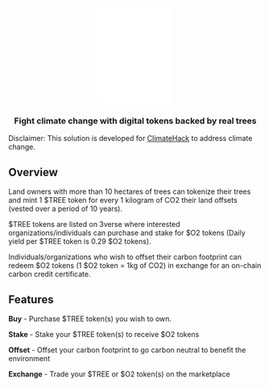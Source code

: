 <div align="center">
  <img src="/public/static/logo_words_white.png" alt="3verse Logo" width="150px" />
</div>

<h3 align="center">
  Fight climate change with digital tokens backed by real trees
</h3>

Disclaimer: This solution is developed for [ClimateHack](https://climatehack.io/) to address climate change.

## Overview
  
Land owners with more than 10 hectares of trees can tokenize their trees and mint 1 $TREE token for every 1 kilogram of CO2 their land offsets (vested over a period of 10 years).

$TREE tokens are listed on 3verse where interested organizations/individuals can purchase and stake for $O2 tokens (Daily yield per $TREE token is 0.29 $O2 tokens).

Individuals/organizations who wish to offset their carbon footprint can redeem $O2 tokens (1 $O2 token = 1kg of CO2) in exchange for an on-chain carbon credit certificate.

## Features

**Buy** - Purchase $TREE token(s) you wish to own.

**Stake** - Stake your $TREE token(s) to receive $O2 tokens

**Offset** - Offset your carbon footprint to go carbon neutral to benefit the environment

**Exchange** - Trade your $TREE or $O2 token(s) on the marketplace
